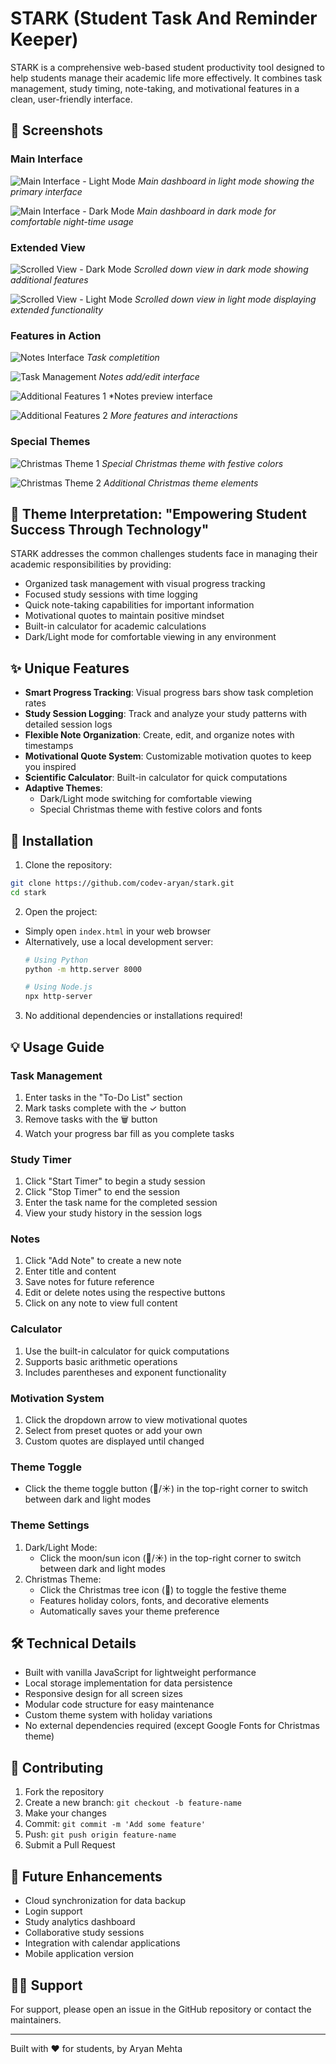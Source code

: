 # STARK (Student Task And Reminder Keeper)

STARK is a comprehensive web-based student productivity tool designed to help students manage their academic life more effectively. It combines task management, study timing, note-taking, and motivational features in a clean, user-friendly interface.

## 📸 Screenshots

### Main Interface
![Main Interface - Light Mode](images/1.png)
*Main dashboard in light mode showing the primary interface*

![Main Interface - Dark Mode](images/2.png)
*Main dashboard in dark mode for comfortable night-time usage*

### Extended View
![Scrolled View - Dark Mode](images/3.png)
*Scrolled down view in dark mode showing additional features*

![Scrolled View - Light Mode](images/4.png)
*Scrolled down view in light mode displaying extended functionality*

### Features in Action
![Notes Interface](images/5.png)
*Task completition*

![Task Management](images/6.png)
*Notes add/edit interface*

![Additional Features 1](images/7.png)
*Notes preview interface

![Additional Features 2](images/8.png)
*More features and interactions*

### Special Themes
![Christmas Theme 1](images/9.png)
*Special Christmas theme with festive colors*

![Christmas Theme 2](images/10.png)
*Additional Christmas theme elements*

## 🌟 Theme Interpretation: "Empowering Student Success Through Technology"

STARK addresses the common challenges students face in managing their academic responsibilities by providing:

- Organized task management with visual progress tracking
- Focused study sessions with time logging
- Quick note-taking capabilities for important information
- Motivational quotes to maintain positive mindset
- Built-in calculator for academic calculations
- Dark/Light mode for comfortable viewing in any environment

## ✨ Unique Features

- **Smart Progress Tracking**: Visual progress bars show task completion rates
- **Study Session Logging**: Track and analyze your study patterns with detailed session logs
- **Flexible Note Organization**: Create, edit, and organize notes with timestamps
- **Motivational Quote System**: Customizable motivation quotes to keep you inspired
- **Scientific Calculator**: Built-in calculator for quick computations
- **Adaptive Themes**: 
  - Dark/Light mode switching for comfortable viewing
  - Special Christmas theme with festive colors and fonts

## 🚀 Installation

1. Clone the repository:
```bash
git clone https://github.com/codev-aryan/stark.git
cd stark
```

2. Open the project:
- Simply open `index.html` in your web browser
- Alternatively, use a local development server:
  ```bash
  # Using Python
  python -m http.server 8000
  
  # Using Node.js
  npx http-server
  ```

3. No additional dependencies or installations required!

## 💡 Usage Guide

### Task Management
1. Enter tasks in the "To-Do List" section
2. Mark tasks complete with the ✓ button
3. Remove tasks with the 🗑️ button
4. Watch your progress bar fill as you complete tasks

### Study Timer
1. Click "Start Timer" to begin a study session
2. Click "Stop Timer" to end the session
3. Enter the task name for the completed session
4. View your study history in the session logs

### Notes
1. Click "Add Note" to create a new note
2. Enter title and content
3. Save notes for future reference
4. Edit or delete notes using the respective buttons
5. Click on any note to view full content

### Calculator
1. Use the built-in calculator for quick computations
2. Supports basic arithmetic operations
3. Includes parentheses and exponent functionality

### Motivation System
1. Click the dropdown arrow to view motivational quotes
2. Select from preset quotes or add your own
3. Custom quotes are displayed until changed

### Theme Toggle
- Click the theme toggle button (🌙/☀️) in the top-right corner to switch between dark and light modes

### Theme Settings
1. Dark/Light Mode:
   - Click the moon/sun icon (🌙/☀️) in the top-right corner to switch between dark and light modes
2. Christmas Theme:
   - Click the Christmas tree icon (🎄) to toggle the festive theme
   - Features holiday colors, fonts, and decorative elements
   - Automatically saves your theme preference

## 🛠️ Technical Details

- Built with vanilla JavaScript for lightweight performance
- Local storage implementation for data persistence
- Responsive design for all screen sizes
- Modular code structure for easy maintenance
- Custom theme system with holiday variations
- No external dependencies required (except Google Fonts for Christmas theme)

## 🤝 Contributing

1. Fork the repository
2. Create a new branch: `git checkout -b feature-name`
3. Make your changes
4. Commit: `git commit -m 'Add some feature'`
5. Push: `git push origin feature-name`
6. Submit a Pull Request


## 🎯 Future Enhancements

- Cloud synchronization for data backup
- Login support
- Study analytics dashboard
- Collaborative study sessions
- Integration with calendar applications
- Mobile application version

## 🙋‍♂️ Support

For support, please open an issue in the GitHub repository or contact the maintainers.

---

Built with ❤️ for students, by Aryan Mehta 
